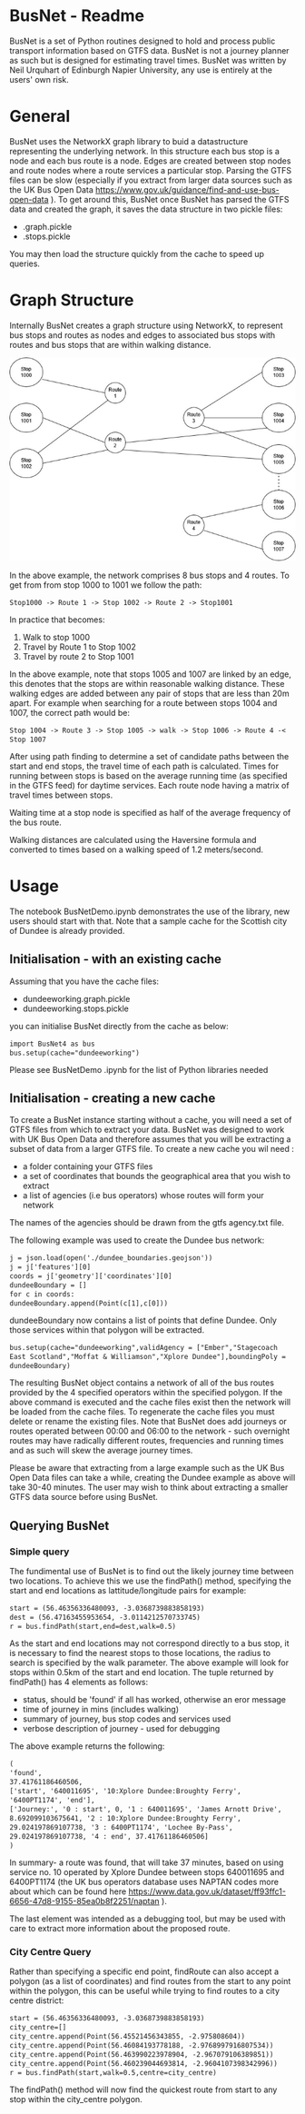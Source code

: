 ﻿# BusNet - Readme

BusNet is a set of Python routines designed to hold and process public transport information based on GTFS data.  BusNet is not a journey planner as such but is designed for estimating travel times.
BusNet was written by Neil Urquhart of Edinburgh Napier University, any use is entirely at the users' own risk.

# General
BusNet uses the NetworkX graph library to buid a datastructure representing the underlying network.  In this structure each bus stop is a node and each bus route is a node.  Edges are created between stop nodes and route nodes where a route services a particular stop.
Parsing the GTFS files can be slow (especially if you extract from larger data sources such as the UK Bus Open Data  https://www.gov.uk/guidance/find-and-use-bus-open-data ).  To get around this, BusNet once BusNet has parsed the GTFS data and created the graph, it saves the data structure in two pickle files:

 - <name>.graph.pickle
 - <name>.stops.pickle

You may then load the structure quickly from the cache to speed up queries.
 
 # Graph Structure
 Internally BusNet creates a graph structure using NetworkX, to represent bus stops and routes as nodes and edges to associated bus stops with routes and bus stops that are within walking distance.

![screenshot](Graph.jpg)


In the above example, the network comprises 8 bus stops and 4 routes. To get from from stop 1000 to 1001 we follow the path:
	
	Stop1000 -> Route 1 -> Stop 1002 -> Route 2 -> Stop1001

In practice that becomes:
1. Walk to stop 1000
2. Travel by Route 1 to Stop 1002
3. Travel by route 2 to Stop 1001

In the above example, note that stops 1005 and 1007 are linked by an edge, this denotes that the stops are within reasonable walking distance. These walking edges are added between any pair of stops that are less than 20m apart. For example when searching for a route between stops 1004 and 1007, the correct path would be:

	Stop 1004 -> Route 3 -> Stop 1005 -> walk -> Stop 1006 -> Route 4 -< Stop 1007

After using path finding to determine a set of candidate paths between the start and end stops, the travel time of each path is calculated.  Times for running between stops is based on the average running time (as specified in the GTFS feed) for daytime services.  Each route node having a matrix of travel times between stops.

Waiting time at a stop node is specified as half of the average frequency of the bus route.

Walking distances are calculated using the Haversine formula and converted to times based on a walking speed of 1.2 meters/second.

# Usage
The notebook BusNetDemo.ipynb demonstrates the use of the library, new users should start with that. Note that a sample cache for the Scottish city of Dundee is already provided.

##  Initialisation - with an existing cache

Assuming that you have the cache files:

-   dundeeworking.graph.pickle
-   dundeeworking.stops.pickle

you can initialise BusNet directly from the cache as below:

	import BusNet4 as bus
	bus.setup(cache="dundeeworking")

Please see BusNetDemo .ipynb for the list of Python libraries needed 

## Initialisation - creating a new cache

To create a BusNet instance starting without a cache, you will need a set of GTFS files from which to extract your data. BusNet was designed to work with UK Bus Open Data and therefore assumes that you will be extracting a subset of data from a larger GTFS file. 
To create a new cache you wil need :
- a folder containing your GTFS files
- a set of coordinates that bounds the geographical area that you wish to extract
- a list of agencies (i.e bus operators) whose routes will form your network

The names of the agencies should be drawn from the gtfs agency.txt file.

The following example was used to create the Dundee bus network:
	
	j = json.load(open('./dundee_boundaries.geojson'))    
	j = j['features'][0]
	coords = j['geometry']['coordinates'][0]
	dundeeBoundary = []
	for c in coords:
    dundeeBoundary.append(Point(c[1],c[0]))
    
dundeeBoundary now contains a list of points that define Dundee. Only those services within that polygon will be extracted.
  
	bus.setup(cache="dundeeworking",validAgency = ["Ember","Stagecoach East Scotland","Moffat & Williamson","Xplore Dundee"],boundingPoly = dundeeBoundary)

The resulting BusNet object contains a network of all of the bus routes provided by the 4 specified operators within the specified polygon.    If the above command is executed and the cache files exist then the network will be loaded from the cache files.  To regenerate the cache files you must delete or rename the existing files. Note that BusNet does add journeys or routes operated between 00:00 and 06:00 to the network - such overnight routes may have radically different routes, frequencies and running times and as such will skew the average journey times.

Please be aware that extracting from a large example such as the UK Bus Open Data files can take a while, creating the Dundee example as above will take 30-40 minutes. The user may wish to think about extracting a smaller GTFS data source before using BusNet.

## Querying BusNet

### Simple query
The fundimental use of BusNet is to find out the likely journey time between two locations. To achieve this we use the findPath() method, specifying the start and end locations as lattitude/longitude pairs for example:

	start = (56.46356336480093, -3.0368739883858193) 
	dest = (56.47163455953654, -3.0114212570733745)
	r = bus.findPath(start,end=dest,walk=0.5)

As the start and end locations may not correspond directly to a bus stop, it is necessary to find the nearest stops to those locations, the radius to search is specified by the walk parameter. The above example will look for stops within 0.5km of the start and end location. 
The tuple returned by findPath() has 4 elements as follows:

- status, should be 'found' if all has worked, otherwise an eror message
- time of journey in mins (includes walking)
- summary of journey, bus stop codes and services used 
- verbose description of journey - used for debugging

The above example returns the following:

	(
	'found', 
	37.41761186460506, 
	['start', '640011695', '10:Xplore Dundee:Broughty Ferry', '6400PT1174', 'end'], 
	['Journey:', '0 : start', 0, '1 : 640011695', 'James Arnott Drive', 8.692099103675641, '2 : 10:Xplore Dundee:Broughty Ferry', 29.024197869107738, '3 : 6400PT1174', 'Lochee By-Pass', 29.024197869107738, '4 : end', 37.41761186460506]
	)
In summary- a route was found, that will take 37 minutes, based on using service no. 10 operated by Xplore Dundee between stops 640011695 and 6400PT1174 (the UK bus operators database uses NAPTAN codes more about which can be found here https://www.data.gov.uk/dataset/ff93ffc1-6656-47d8-9155-85ea0b8f2251/naptan ).

The last element was intended as a debugging tool, but may be used with care to extract more information about the proposed route.

### City Centre Query

Rather than specifying a specific end point, findRoute can also accept a polygon (as a list of coordinates) and find routes from the start to any point within the polygon, this can be useful while trying to find routes to a city centre district:

	start = (56.46356336480093, -3.0368739883858193)
	city_centre=[]
	city_centre.append(Point(56.45521456343855, -2.975808604)) 
	city_centre.append(Point(56.46084193778188, -2.9768997916807534)) 
	city_centre.append(Point(56.463990223978904, -2.967079106389851)) 
	city_centre.append(Point(56.460239044693814, -2.9604107398342996)) 
	r = bus.findPath(start,walk=0.5,centre=city_centre)

The findPath() method will now find the quickest route from start to any stop within the city_centre polygon.



